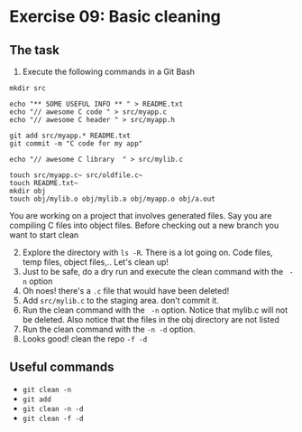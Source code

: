# Exercise 09: Basic cleaning

## The task

1. Execute the following commands in a Git Bash
```
mkdir src

echo "** SOME USEFUL INFO ** " > README.txt
echo "// awesome C code " > src/myapp.c
echo "// awesome C header " > src/myapp.h

git add src/myapp.* README.txt
git commit -m "C code for my app"

echo "// awesome C library  " > src/mylib.c

touch src/myapp.c~ src/oldfile.c~ 
touch README.txt~
mkdir obj
touch obj/mylib.o obj/mylib.a obj/myapp.o obj/a.out
```
You are working on a project that involves generated files.  Say you are compiling C files into object files. Before checking out a new branch you want to start clean

2. Explore the directory with `ls -R`. There is a lot going on.  Code files, temp files, object files,..  Let's clean up!
3. Just to be safe, do a dry run and execute the clean command with the ` -n` option
4. Oh noes!  there's a `.c` file that would have been deleted!
5. Add `src/mylib.c` to the staging area. don't commit it.
6. Run the clean command with the ` -n` option. Notice that mylib.c will not be deleted. Also notice that the files in the obj directory are not listed
7. Run the clean command with the ` -n -d ` option.
8. Looks good! clean the repo ` -f -d `

## Useful commands
- `git clean -n`
- `git add`
- `git clean -n -d`
- `git clean -f -d`
